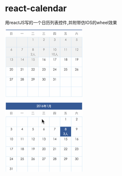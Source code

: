 # react-calendar
用reactJS写的一个日历列表控件,并附带仿IOS的wheel效果


![Renderings](https://github.com/heruijun/react-calendar/blob/master/react-calendar/react-calendar.gif) 
